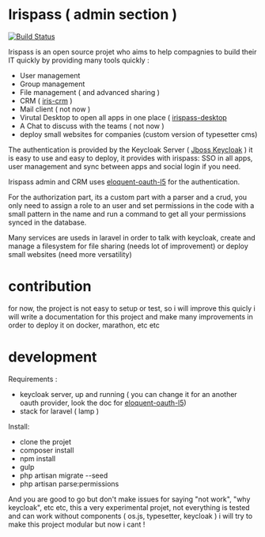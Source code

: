 # Irispass ( admin section )

[![Build Status](https://travis-ci.org/iris-it/irispass-admin.svg?branch=master)](https://travis-ci.org/iris-it/irispass-admin)

Irispass is an open source projet who aims to help compagnies to build their IT quickly by providing many tools quickly :
 - User management
 - Group management
 - File management ( and advanced sharing )
 - CRM ( [iris-crm](https://github.com/iris-it/iris-crm) )
 - Mail client ( not now )
 - Virutal Desktop to open all apps in one place ( [irispass-desktop](https://github.com/iris-it/irispass-desktop)
 - A Chat to discuss with the teams ( not now )
 - deploy small websites for companies (custom version of typesetter cms)
 
 
The authentication is provided by the Keycloak Server ( [Jboss Keycloak](http://www.keycloak.org/) ) it is easy to use and easy to deploy, it provides with irispass: SSO in all apps, user management and sync between apps and social login if you need.

Irispass admin and CRM uses [eloquent-oauth-l5](https://github.com/adamwathan/eloquent-oauth-l5) for the authentication.

For the authorization part, its a custom part with a parser and a crud, you only need to assign a role to an user and set permissions in the code with a small pattern in the name and run a command to get all your permissions synced in the database.

Many services are useds in laravel in order to talk with keycloak, create and manage a filesystem for file sharing (needs lot of improvement) or deploy small websites (need more versatility)

# contribution
for now, the project is not easy to setup or test, so i will improve this quicly
i will write a documentation for this project and make many improvements in order to deploy it on docker, marathon, etc etc

# development
Requirements :
- keycloak server, up and running ( you can change it for an another oauth provider, look the doc for [eloquent-oauth-l5](https://github.com/adamwathan/eloquent-oauth-l5))
- stack for laravel ( lamp )

Install:
- clone the projet
- composer install
- npm install
- gulp
- php artisan migrate --seed
- php artisan parse:permissions

And you are good to go but don't make issues for saying "not work", "why keycloak", etc etc, this a very experimental projet, not everything is tested and can work without components ( os.js, typesetter, keycloak ) i will try to make this project modular but now i cant !
